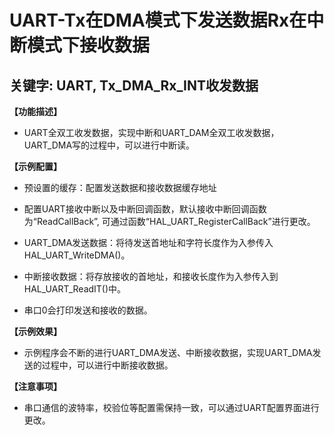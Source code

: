 # UART-Tx在DMA模式下发送数据Rx在中断模式下接收数据
## 关键字: UART, Tx_DMA_Rx_INT收发数据

**【功能描述】**
+ UART全双工收发数据，实现中断和UART_DAM全双工收发数据，UART_DMA写的过程中，可以进行中断读。

**【示例配置】**
+ 预设置的缓存：配置发送数据和接收数据缓存地址

+ 配置UART接收中断以及中断回调函数，默认接收中断回调函数为“ReadCallBack”, 可通过函数“HAL_UART_RegisterCallBack”进行更改。

+ UART_DMA发送数据：将待发送首地址和字符长度作为入参传入HAL_UART_WriteDMA()。

+ 中断接收数据：将存放接收的首地址，和接收长度作为入参传入到HAL_UART_ReadIT()中。

+ 串口0会打印发送和接收的数据。

**【示例效果】**
+ 示例程序会不断的进行UART_DMA发送、中断接收数据，实现UART_DMA发送的过程中，可以进行中断接收数据。

**【注意事项】**
+ 串口通信的波特率，校验位等配置需保持一致，可以通过UART配置界面进行更改。